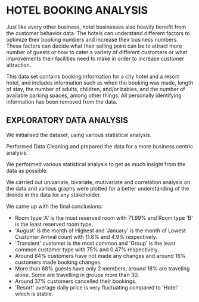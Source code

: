 # HOTEL BOOKING ANALYSIS

Just like every other business, hotel businesses also heavily benefit from the customer behavior data. The hotels can understand different factors to optimize their booking numbers and increase their business numbers. These factors can decide what their selling point can be to attract more number of guests or how to cater a variety of different customers or what improvements their facilities need to make in order to increase customer attraction.

This data set contains booking information for a city hotel and a resort hotel, and includes information such as when the booking was made, length of stay, the number of adults, children, and/or babies, and the number of available parking spaces, among other things. All personally identifying information has been removed from the data.

## EXPLORATORY DATA ANALYSIS
We initialised the dataset, using various statistical analysis.

Performed Data Cleaning and prepared the data for a more business centric analysis.

We performed various statistical analysis to get as much insight from the data as possible.

We carried out univariate, bivariate, mutivariate and correlation analysis on the data and various graphs were plotted for a better understanding of the drends in the data for any stakeholder.



We came up with the final conclusions:

* Room type 'A' is the most reserved room with 71.99% and Room type 'B' is the least reserved room type.
* 'August' is the month of Highest and 'January' is the month of Lowest Customer Arrival count with 11.6% and 4.9% respectively.
* 'Transient' customer is the most common and 'Group' is the least common customer type with 75% and 0.47% respectively.
* Around 84% customers have not made any changes and around 16% customers made booking changes.
* More than 68% guests have only 2 members, around 18% are traveling alone. Some are travelling in groups more than 30.
* Around 37% customers cancelled their bookings.
* 'Resort' average daily price is very fluctuating compared to 'Hotel' which is stable.

